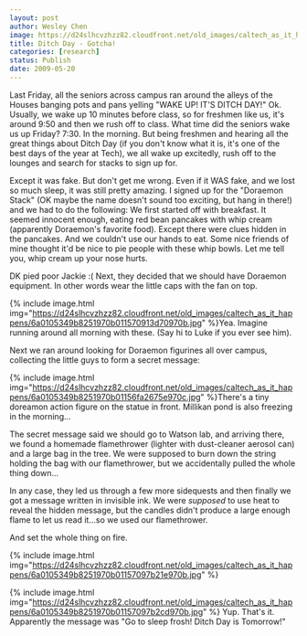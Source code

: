 ```yaml
---
layout: post
author: Wesley Chen
image: https://d24slhcvzhzz82.cloudfront.net/old_images/caltech_as_it_happens/6a0105349b8251970b011570913c96970b.jpg
title: Ditch Day - Gotcha!
categories: [research]
status: Publish
date: 2009-05-20
---
```



Last Friday, all the seniors across campus ran around the alleys of the Houses banging pots and pans yelling "WAKE UP! IT'S DITCH DAY!" 
Ok. Usually, we wake up 10 minutes before class, so for freshmen like us, it's around 9:50 and then we rush off to class. What time did the seniors wake us up Friday? 7:30. In the morning. 
But being freshmen and hearing all the great things about Ditch Day (if you don't know what it is, it's one of the best days of the year at Tech), we all wake up excitedly, rush off to the lounges and search for stacks to sign up for.

Except it was fake. 
But don't get me wrong. Even if it WAS fake, and we lost so much sleep, it was still pretty amazing. I signed up for the "Doraemon Stack" (OK maybe the name doesn't sound too exciting, but hang in there!) and we had to do the following:
We first started off with breakfast. It seemed innocent enough, eating red bean pancakes with whip cream (apparently Doraemon's favorite food). Except there were clues hidden in the pancakes. And we couldn't use our hands to eat. Some nice friends of mine thought it'd be nice to pie people with these whip bowls. Let me tell you, whip cream up your nose hurts.

DK pied poor Jackie :( 
Next, they decided that we should have Doraemon equipment. In other words wear the little caps with the fan on top. 


{% include image.html img="https://d24slhcvzhzz82.cloudfront.net/old_images/caltech_as_it_happens/6a0105349b8251970b011570913d70970b.jpg" %}Yea. Imagine running around all morning with these. (Say hi to Luke if you ever see him).

Next we ran around looking for Doraemon figurines all over campus, collecting the little guys to form a secret message:


{% include image.html img="https://d24slhcvzhzz82.cloudfront.net/old_images/caltech_as_it_happens/6a0105349b8251970b01156fa2675e970c.jpg" %}There's a tiny doreamon action figure on the statue in front. Millikan pond is also freezing in the morning...

The secret message said we should go to Watson lab, and arriving there, we found a homemade flamethrower (lighter with dust-cleaner aerosol can) and a large bag in the tree. We were supposed to burn down the string holding the bag with our flamethrower, but we accidentally pulled the whole thing down...

In any case, they led us through a few more sidequests and then finally we got a message written in invisible ink. We were *supposed* to use heat to reveal the hidden message, but the candles didn't produce a large enough flame to let us read it...so we used our flamethrower.

And set the whole thing on fire.


{% include image.html img="https://d24slhcvzhzz82.cloudfront.net/old_images/caltech_as_it_happens/6a0105349b8251970b01157097b21e970b.jpg" %}

{% include image.html img="https://d24slhcvzhzz82.cloudfront.net/old_images/caltech_as_it_happens/6a0105349b8251970b01157097b2cd970b.jpg" %}
Yup. That's it. Apparently the message was "Go to sleep frosh! Ditch Day is Tomorrow!"

